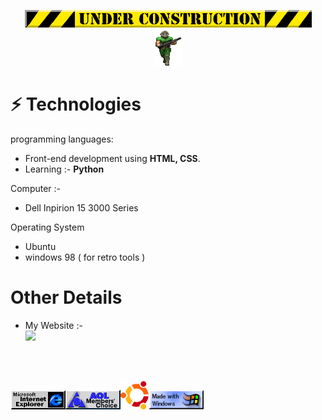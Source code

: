 <p align="center">
  <img src="/img/under.gif">
  <br>
  <img src="/img/play1.gif" alt="Doom player">
</p>

# ⚡ Technologies

programming languages:
- Front-end development using **HTML, CSS**.
- Learning :- **Python**

Computer :-
- Dell Inpirion 15 3000 Series

Operating System
- Ubuntu
- windows 98 ( for retro tools ) 

# Other Details
- My Website :-   
<a href="https://pythonplumber.github.io"><img src="https://pythonplumber.neocities.org/wwwbutton.gif"></a>
<br>
<br>

<img src="/img/ie_anim.gif"><img src="/img/members-choice.gif"><img src="/img/image.png" width="45" height="45"><img src="/img/windows.gif">
